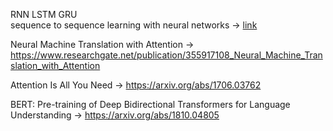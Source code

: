 RNN
LSTM
GRU
<br>
sequence to sequence learning with neural networks -> [link](https://arxiv.org/abs/1409.3215) <br>

Neural Machine Translation with Attention -> https://www.researchgate.net/publication/355917108_Neural_Machine_Translation_with_Attention

Attention Is All You Need -> https://arxiv.org/abs/1706.03762

BERT: Pre-training of Deep Bidirectional Transformers for Language Understanding -> https://arxiv.org/abs/1810.04805
